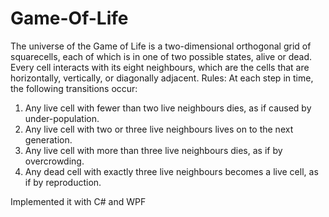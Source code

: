 # Game-Of-Life

The universe of the Game of Life is a two-dimensional orthogonal grid of squarecells, each of which
is in one of two possible states, alive or dead. Every cell interacts with its eight neighbours, which are the
cells that are horizontally, vertically, or diagonally adjacent.
Rules:
At each step in time, the following transitions occur:
1. Any live cell with fewer than two live neighbours dies, as if caused by under-population.
2. Any live cell with two or three live neighbours lives on to the next generation.
3. Any live cell with more than three live neighbours dies, as if by overcrowding.
4. Any dead cell with exactly three live neighbours becomes a live cell, as if by reproduction.

Implemented it with C# and WPF
